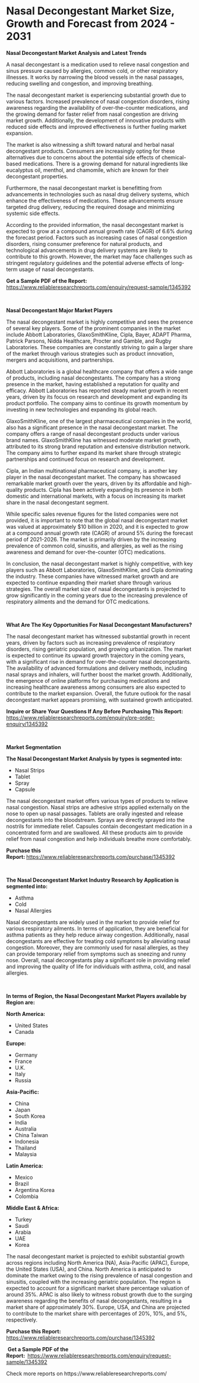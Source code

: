 <p><h1>Nasal Decongestant Market Size, Growth and Forecast from 2024 - 2031</h1></p><p><strong>Nasal Decongestant Market Analysis and Latest Trends</strong></p>
<p><p>A nasal decongestant is a medication used to relieve nasal congestion and sinus pressure caused by allergies, common cold, or other respiratory illnesses. It works by narrowing the blood vessels in the nasal passages, reducing swelling and congestion, and improving breathing.</p><p>The nasal decongestant market is experiencing substantial growth due to various factors. Increased prevalence of nasal congestion disorders, rising awareness regarding the availability of over-the-counter medications, and the growing demand for faster relief from nasal congestion are driving market growth. Additionally, the development of innovative products with reduced side effects and improved effectiveness is further fueling market expansion.</p><p>The market is also witnessing a shift toward natural and herbal nasal decongestant products. Consumers are increasingly opting for these alternatives due to concerns about the potential side effects of chemical-based medications. There is a growing demand for natural ingredients like eucalyptus oil, menthol, and chamomile, which are known for their decongestant properties.</p><p>Furthermore, the nasal decongestant market is benefitting from advancements in technologies such as nasal drug delivery systems, which enhance the effectiveness of medications. These advancements ensure targeted drug delivery, reducing the required dosage and minimizing systemic side effects.</p><p>According to the provided information, the nasal decongestant market is expected to grow at a compound annual growth rate (CAGR) of 6.6% during the forecast period. Factors such as increasing cases of nasal congestion disorders, rising consumer preference for natural products, and technological advancements in drug delivery systems are likely to contribute to this growth. However, the market may face challenges such as stringent regulatory guidelines and the potential adverse effects of long-term usage of nasal decongestants.</p></p>
<p><strong>Get a Sample PDF of the Report:&nbsp;</strong> <a href="https://www.reliableresearchreports.com/enquiry/request-sample/1345392">https://www.reliableresearchreports.com/enquiry/request-sample/1345392</a></p>
<p>&nbsp;</p>
<p><strong>Nasal Decongestant Major Market Players</strong></p>
<p><p>The nasal decongestant market is highly competitive and sees the presence of several key players. Some of the prominent companies in the market include Abbott Laboratories, GlaxoSmithKline, Cipla, Bayer, ADAPT Pharma, Patrick Parsons, Nidda Healthcare, Procter and Gamble, and Rugby Laboratories. These companies are constantly striving to gain a larger share of the market through various strategies such as product innovation, mergers and acquisitions, and partnerships.</p><p>Abbott Laboratories is a global healthcare company that offers a wide range of products, including nasal decongestants. The company has a strong presence in the market, having established a reputation for quality and efficacy. Abbott Laboratories has reported steady market growth in recent years, driven by its focus on research and development and expanding its product portfolio. The company aims to continue its growth momentum by investing in new technologies and expanding its global reach.</p><p>GlaxoSmithKline, one of the largest pharmaceutical companies in the world, also has a significant presence in the nasal decongestant market. The company offers a range of nasal decongestant products under various brand names. GlaxoSmithKline has witnessed moderate market growth, attributed to its strong brand reputation and extensive distribution network. The company aims to further expand its market share through strategic partnerships and continued focus on research and development.</p><p>Cipla, an Indian multinational pharmaceutical company, is another key player in the nasal decongestant market. The company has showcased remarkable market growth over the years, driven by its affordable and high-quality products. Cipla has been actively expanding its presence in both domestic and international markets, with a focus on increasing its market share in the nasal decongestant segment.</p><p>While specific sales revenue figures for the listed companies were not provided, it is important to note that the global nasal decongestant market was valued at approximately $10 billion in 2020, and it is expected to grow at a compound annual growth rate (CAGR) of around 5% during the forecast period of 2021-2026. The market is primarily driven by the increasing prevalence of common cold, sinusitis, and allergies, as well as the rising awareness and demand for over-the-counter (OTC) medications.</p><p>In conclusion, the nasal decongestant market is highly competitive, with key players such as Abbott Laboratories, GlaxoSmithKline, and Cipla dominating the industry. These companies have witnessed market growth and are expected to continue expanding their market share through various strategies. The overall market size of nasal decongestants is projected to grow significantly in the coming years due to the increasing prevalence of respiratory ailments and the demand for OTC medications.</p></p>
<p>&nbsp;</p>
<p><strong>What Are The Key Opportunities For Nasal Decongestant Manufacturers?</strong></p>
<p><p>The nasal decongestant market has witnessed substantial growth in recent years, driven by factors such as increasing prevalence of respiratory disorders, rising geriatric population, and growing urbanization. The market is expected to continue its upward growth trajectory in the coming years, with a significant rise in demand for over-the-counter nasal decongestants. The availability of advanced formulations and delivery methods, including nasal sprays and inhalers, will further boost the market growth. Additionally, the emergence of online platforms for purchasing medications and increasing healthcare awareness among consumers are also expected to contribute to the market expansion. Overall, the future outlook for the nasal decongestant market appears promising, with sustained growth anticipated.</p></p>
<p><strong>Inquire or Share Your Questions If Any Before Purchasing This Report:</strong> <a href="https://www.reliableresearchreports.com/enquiry/pre-order-enquiry/1345392">https://www.reliableresearchreports.com/enquiry/pre-order-enquiry/1345392</a></p>
<p>&nbsp;</p>
<p><strong>Market Segmentation</strong></p>
<p><strong>The Nasal Decongestant Market Analysis by types is segmented into:</strong></p>
<p><ul><li>Nasal Strips</li><li>Tablet</li><li>Spray</li><li>Capsule</li></ul></p>
<p><p>The nasal decongestant market offers various types of products to relieve nasal congestion. Nasal strips are adhesive strips applied externally on the nose to open up nasal passages. Tablets are orally ingested and release decongestants into the bloodstream. Sprays are directly sprayed into the nostrils for immediate relief. Capsules contain decongestant medication in a concentrated form and are swallowed. All these products aim to provide relief from nasal congestion and help individuals breathe more comfortably.</p></p>
<p><strong>Purchase this Report:&nbsp;</strong><a href="https://www.reliableresearchreports.com/purchase/1345392">https://www.reliableresearchreports.com/purchase/1345392</a></p>
<p>&nbsp;</p>
<p><strong>The Nasal Decongestant Market Industry Research by Application is segmented into:</strong></p>
<p><ul><li>Asthma</li><li>Cold</li><li>Nasal Allergies</li></ul></p>
<p><p>Nasal decongestants are widely used in the market to provide relief for various respiratory ailments. In terms of application, they are beneficial for asthma patients as they help reduce airway congestion. Additionally, nasal decongestants are effective for treating cold symptoms by alleviating nasal congestion. Moreover, they are commonly used for nasal allergies, as they can provide temporary relief from symptoms such as sneezing and runny nose. Overall, nasal decongestants play a significant role in providing relief and improving the quality of life for individuals with asthma, cold, and nasal allergies.</p></p>
<p>&nbsp;</p>
<p><strong>In terms of Region, the Nasal Decongestant Market Players available by Region are:</strong></p>
<p>
    <p> <strong> North America: </strong>
        <ul>
            <li>United States</li>
            <li>Canada</li>
        </ul>
        </p> 
    <p> <strong> Europe: </strong>
        <ul>
            <li>Germany</li>
            <li>France</li>
            <li>U.K.</li>
            <li>Italy</li>
            <li>Russia</li>
        </ul>
        </p> 
    <p> <strong> Asia-Pacific: </strong>
        <ul>
            <li>China</li>
            <li>Japan</li>
            <li>South Korea</li>
            <li>India</li>
            <li>Australia</li>
            <li>China Taiwan</li>
            <li>Indonesia</li>
            <li>Thailand</li>
            <li>Malaysia</li>
        </ul>
        </p> 
    <p> <strong> Latin America: </strong>
        <ul>
            <li>Mexico</li>
            <li>Brazil</li>
            <li>Argentina Korea</li>
            <li>Colombia</li>
        </ul>
        </p> 
    <p> <strong> Middle East & Africa: </strong>
        <ul>
            <li>Turkey</li>
            <li>Saudi</li>
            <li>Arabia</li>
            <li>UAE</li>
            <li>Korea</li>
        </ul>
    </p>
    </p>
<p><p>The nasal decongestant market is projected to exhibit substantial growth across regions including North America (NA), Asia-Pacific (APAC), Europe, the United States (USA), and China. North America is anticipated to dominate the market owing to the rising prevalence of nasal congestion and sinusitis, coupled with the increasing geriatric population. The region is expected to account for a significant market share percentage valuation of around 35%. APAC is also likely to witness robust growth due to the surging awareness regarding the benefits of nasal decongestants, resulting in a market share of approximately 30%. Europe, USA, and China are projected to contribute to the market share with percentages of 20%, 10%, and 5%, respectively.</p></p>
<p><strong>Purchase this Report: </strong><a href="https://www.reliableresearchreports.com/purchase/1345392">https://www.reliableresearchreports.com/purchase/1345392</a></p>
<p>&nbsp;<strong>Get a Sample PDF of the Report:&nbsp;&nbsp;</strong><a href="https://www.reliableresearchreports.com/enquiry/request-sample/1345392">https://www.reliableresearchreports.com/enquiry/request-sample/1345392</a></p>
<p><strong></strong></p>
<p>Check more reports on https://www.reliableresearchreports.com/</p>